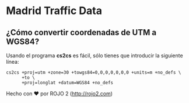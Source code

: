 # Madrid Traffic Data

## ¿Cómo convertir coordenadas de UTM a WGS84?

Usando el programa **cs2cs** es fácil, sólo tienes que introducir la siguiente
línea:

```
cs2cs +proj=utm +zone=30 +towgs84=0,0,0,0,0,0,0 +units=m +no_defs \
      +to \
      +proj=longlat +datum=WGS84 +no_defs 
```

Hecho con ❤ por ROJO 2 (http://rojo2.com)
